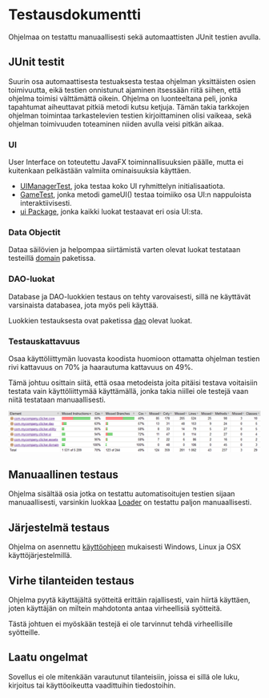 ﻿# Testausdokumentti

Ohjelmaa on testattu manuaallisesti sekä automaattisten JUnit testien avulla.

## JUnit testit

Suurin osa automaattisesta testuaksesta testaa ohjelman yksittäisten osien toimivuutta, eikä testien onnistunut ajaminen itsessään riitä siihen, että ohjelma toimisi välttämättä oikein. Ohjelma on luonteeltana peli, jonka tapahtumat aiheuttavat pitkiä metodi kutsu ketjuja. Tämän takia tarkkojen ohjelman toimintaa tarkastelevien testien kirjoittaminen olisi vaikeaa, sekä ohjelman toimivuuden toteaminen niiden avulla veisi pitkän aikaa.

### UI

User Interface on toteutettu JavaFX toiminnallisuuksien päälle, mutta ei kuitenkaan pelkästään valmiita ominaisuuksia käyttäen.

 - [UIManagerTest](https://github.com/GourmetHunter/otm-harjoitustyo/blob/master/Clicker/src/test/java/com/mycompany/clicker/core/UIManagerTest.java), joka testaa koko UI ryhmittelyn initialisaatiota.
 - [GameTest](https://github.com/GourmetHunter/otm-harjoitustyo/blob/master/Clicker/src/test/java/com/mycompany/clicker/core/GameTest.java), jonka metodi gameUI() testaa toimiiko osa UI:n nappuloista interaktiivisesti.
 - [ui Package](https://github.com/GourmetHunter/otm-harjoitustyo/tree/master/Clicker/src/test/java/com/mycompany/clicker/ui), jonka kaikki luokat testaavat eri osia UI:sta.

### Data Objectit

Dataa säilövien ja helpompaa siirtämistä varten olevat luokat testataan testeillä [domain](https://github.com/GourmetHunter/otm-harjoitustyo/tree/master/Clicker/src/test/java/com/mycompany/clicker/domain) paketissa.

### DAO-luokat

Database ja DAO-luokkien testaus on tehty varovaisesti, sillä ne käyttävät varsinaista databasea, jota myös peli käyttää.

Luokkien testauksesta ovat paketissa [dao](https://github.com/GourmetHunter/otm-harjoitustyo/tree/master/Clicker/src/test/java/com/mycompany/clicker/dao) olevat luokat.

### Testauskattavuus

Osaa käyttöliittymän luovasta koodista huomioon ottamatta ohjelman testien rivi kattavuus on 70% ja haarautuma kattavuus on 49%.

Tämä johtuu osittain siitä, että osaa metodeista joita pitäisi testava voitaisiin testata vain käyttöliittymää käyttämällä, jonka takia niillei ole testejä vaan niitä testataan manuaallisesti.

<img src="https://raw.githubusercontent.com/GourmetHunter/otm-harjoitustyo/master/dokumentaatio/kuvat/testikattavuus.png">

## Manuaallinen testaus

Ohjelma sisältää osia jotka on testattu automatisoitujen testien sijaan manuaallisesti, varsinkin luokkaa [Loader](https://github.com/GourmetHunter/otm-harjoitustyo/blob/master/Clicker/src/main/java/com/mycompany/clicker/core/Loader.java) on testattu paljon manuaallisesti.

## Järjestelmä testaus

Ohjelma on asennettu [käyttöohjeen](https://github.com/GourmetHunter/otm-harjoitustyo/blob/master/dokumentaatio/kayttoohje.md) mukaisesti Windows, Linux ja OSX käyttöjärjestelmillä.

## Virhe tilanteiden testaus

Ohjelma pyytä käyttäjältä syötteitä erittäin rajallisesti, vain hiirtä käyttäen, joten käyttäjän on miltein mahdotonta antaa virheellisiä syötteitä.

Tästä johtuen ei myöskään testejä ei ole tarvinnut tehdä virheellisille syötteille.

## Laatu ongelmat

Sovellus ei ole mitenkään varautunut tilanteisiin, joissa ei sillä ole luku, kirjoitus tai käyttöoikeutta vaadittuihin tiedostoihin.